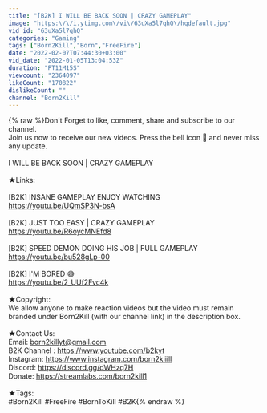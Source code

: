 ```yaml
---
title: "[B2K] I WILL BE BACK SOON | CRAZY GAMEPLAY"
image: "https:\/\/i.ytimg.com\/vi\/63uXa5l7qhQ\/hqdefault.jpg"
vid_id: "63uXa5l7qhQ"
categories: "Gaming"
tags: ["Born2Kill","Born","FreeFire"]
date: "2022-02-07T07:44:30+03:00"
vid_date: "2022-01-05T13:04:53Z"
duration: "PT11M15S"
viewcount: "2364097"
likeCount: "170822"
dislikeCount: ""
channel: "Born2Kill"
---
```

{% raw %}Don't Forget to like, comment, share and subscribe to our channel.<br />Join us now to receive our new videos. Press the bell icon 🔔 and never miss any update.<br /><br />I WILL BE BACK SOON | CRAZY GAMEPLAY<br /><br />★Links:<br /><br />[B2K]  INSANE GAMEPLAY ENJOY WATCHING<br /><a rel="nofollow" target="blank" href="https://youtu.be/UQmSP3N-bsA">https://youtu.be/UQmSP3N-bsA</a><br /><br />[B2K] JUST TOO EASY | CRAZY GAMEPLAY<br /><a rel="nofollow" target="blank" href="https://youtu.be/R6oycMNEfd8">https://youtu.be/R6oycMNEfd8</a><br /><br />[B2K] SPEED DEMON DOING HIS JOB | FULL GAMEPLAY<br /><a rel="nofollow" target="blank" href="https://youtu.be/bu528gLp-00">https://youtu.be/bu528gLp-00</a><br /><br />[B2K] I'M BORED 😅<br /><a rel="nofollow" target="blank" href="https://youtu.be/2_UUf2Fvc4k">https://youtu.be/2_UUf2Fvc4k</a><br /><br />★Copyright:<br />We allow anyone to make reaction videos but the video must remain branded under Born2Kill (with our channel link) in the description box.<br /><br />★Contact Us:<br />Email: born2killyt@gmail.com<br />B2K Channel : <a rel="nofollow" target="blank" href="https://www.youtube.com/b2kyt">https://www.youtube.com/b2kyt</a><br />Instagram: <a rel="nofollow" target="blank" href="https://www.instagram.com/born2kiiill">https://www.instagram.com/born2kiiill</a><br />Discord: <a rel="nofollow" target="blank" href="https://discord.gg/dWHzq7H">https://discord.gg/dWHzq7H</a><br />Donate: <a rel="nofollow" target="blank" href="https://streamlabs.com/born2kill1">https://streamlabs.com/born2kill1</a><br /><br />★Tags:<br />#Born2Kill #FreeFire  #BornToKill #B2K{% endraw %}
